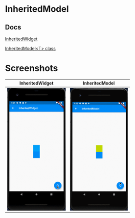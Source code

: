 # InheritedModel

## Docs

[InheritedWidget](https://api.flutter.dev/flutter/widgets/InheritedWidget-class.html)

[InheritedModel\<T\> class](https://api.flutter.dev/flutter/widgets/InheritedModel-class.html)

# Screenshots

|InheritedWidget|InheritedModel|
|:-:|:-:|
|<img src="./screenshots/gif/InheritedWidget.gif" height="400" alt="Screenshot"/>|<img src="./screenshots/gif/InheritedModel.gif" height="400" alt="Screenshot"/>|
